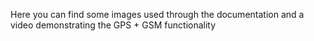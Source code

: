 Here you can find some images used through the documentation and a video demonstrating the GPS + GSM functionality
